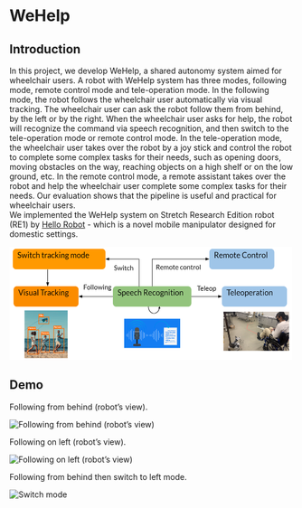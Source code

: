 # WeHelp
## Introduction
In this project, we develop WeHelp, a shared autonomy system aimed for wheelchair users. A robot with WeHelp system has three modes, following mode, remote control mode and tele-operation mode. In the following mode, the robot follows the wheelchair user automatically via visual tracking. The wheelchair user can ask the robot follow them from behind, by the left or by the right. When the wheelchair user asks for help, the robot will recognize the command via speech recognition, and then switch to the tele-operation mode or remote control mode. In the tele-operation mode, the wheelchair user takes over the robot by a joy stick and control the robot to complete some complex tasks for their needs, such as opening doors, moving obstacles on the way, reaching objects on a high shelf or on the low ground, etc. In the remote control mode, a remote assistant takes over the robot and help the wheelchair user complete some complex tasks for their needs. Our evaluation shows that the pipeline is useful and practical for wheelchair users.    
We implemented the WeHelp system on Stretch Research Edition robot (RE1) by [Hello Robot](https://hello-robot.com/product) - which is a novel mobile manipulator designed for domestic settings. 

<img src="demo/overview.png" width="500" height="200" alt="Illustration of the method pipeline."/>  

## Demo

Following from behind (robot’s view).  
  
<img src="demo/track_2.gif" width="200" height="200" alt="Following from behind (robot’s view)"/>  
  
Following on left (robot’s view). 
  
<img src="demo/track_3.gif" width="200" height="200" alt="Following on left (robot’s view)"/>  
  
Following from behind then switch to left mode. 
  
<img src="demo/track_1.gif" width="200" height="300" alt="Switch mode"/>  
  
